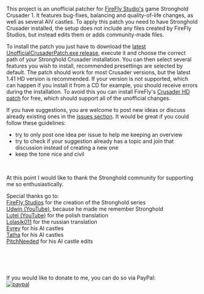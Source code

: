 This project is an unofficial patcher for [FireFly Studio's](https://fireflyworlds.com/) game Stronghold Crusader 1.
It features bug-fixes, balancing and quality-of-life changes, as well as several AIV castles.
To apply this patch you need to have Stronghold Crusader installed, the setup does not include any files
created by FireFly Studios, but instead edits them or adds community-made files.

To install the patch you just have to download the [latest UnofficialCrusaderPatch.exe release](https://github.com/Sh0wdown/UnofficialCrusaderPatch/releases), execute it and choose the correct path of your Stronghold Crusader installation. You can then select several features you wish to install, recommended presettings are selected by default. The patch should work for most Crusader versions, but the latest 1.41 HD version is recommended. If your version is not supported, which can happen if you install it from a CD for example, you should receive errors during the installation. To avoid this you can install FireFly's [Crusader HD patch](http://www.strongholdcrusaderhd.com/patch.html) for free, which should support all of the unofficial changes.

If you have suggestions, you are welcome to post new ideas or discuss already existing ones in the [issues section](https://github.com/Sh0wdown/UnofficialCrusaderPatch/issues). It would be great if you could follow these guidelines:
- try to only post one idea per issue to help me keeping an overview
- try to check if your suggestion already has a topic and join that discussion instead of creating a new one
- keep the tone nice and civil

&nbsp;  

At this point I would like to thank the Stronghold community for supporting me so enthusiastically.

Special thanks go to:  
[FireFly Studios](https://fireflyworlds.com/) for the creation of the Stronghold series  
[Udwin (YouTube)](https://www.youtube.com/user/UdwinLP), because he made me remember Stronghold  
[Lutel (YouTube)](https://www.youtube.com/user/MrLutel05) for the polish translation  
[Lolasik011](https://github.com/Lolasik011) for the russian translation  
[Evrey](https://github.com/Evrey) for his AI castles  
[Tatha](https://www.youtube.com/channel/UC4BrhBzHp1ymnczlkdKcSkg) for his AI castles  
[PitchNeeded](https://github.com/PitchNeeded) for his AI castle edits  


&nbsp;  
&nbsp;  
&nbsp;  

If you would like to donate to me, you can do so via PayPal:  
[![paypal](https://www.paypalobjects.com/en_US/DK/i/btn/btn_donateCC_LG.gif)](https://www.paypal.com/cgi-bin/webscr?cmd=_s-xclick&hosted_button_id=N3PDNDLPQXWPL)
